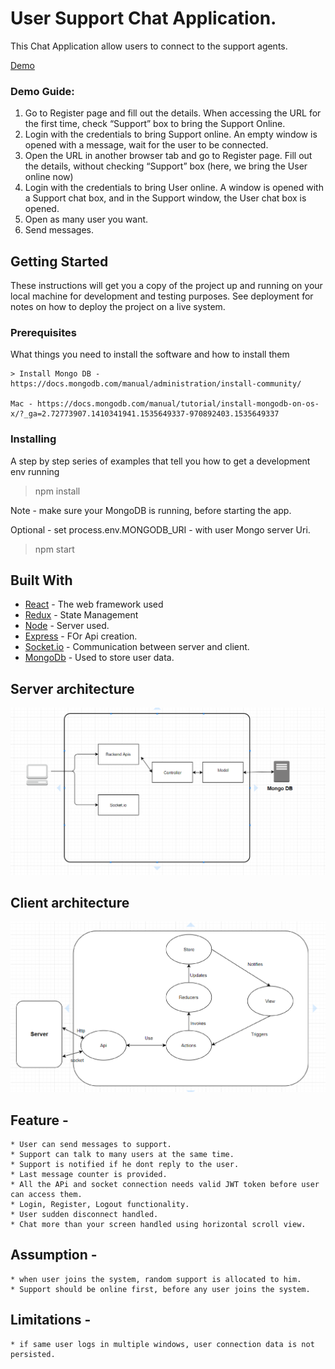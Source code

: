 
# User Support Chat Application.

This Chat Application allow users to connect to the support agents.

[Demo](https://user-support-chat-app.herokuapp.com/)
### Demo Guide:
1.	Go to Register page and fill out the details. When accessing the URL for the first time, check “Support” box to bring the Support Online.
2.	Login with the credentials to bring Support online. An empty window is opened with a message, wait for the user to be connected.
3.	Open the URL in another browser tab and go to Register page. Fill out the details, without checking “Support” box (here, we bring the User online now)
4.	Login with the credentials to bring User online. A window is opened with a Support chat box, and in the Support window, the User chat box is opened.
5.  Open as many user you want.
5.	Send messages.

## Getting Started

These instructions will get you a copy of the project up and running on your local machine for development and testing purposes. See deployment for notes on how to deploy the project on a live system.

### Prerequisites

What things you need to install the software and how to install them

    > Install Mongo DB - 
    https://docs.mongodb.com/manual/administration/install-community/

    Mac - https://docs.mongodb.com/manual/tutorial/install-mongodb-on-os-x/?_ga=2.72773907.1410341941.1535649337-970892403.1535649337


### Installing

A step by step series of examples that tell you how to get a development env running

> npm install

Note - make sure your MongoDB is running, before starting the app.

Optional - set process.env.MONGODB_URI - with user Mongo server Uri.

> npm start

## Built With

* [React](https://reactjs.org/) - The web framework used
* [Redux](https://redux.js.org/) - State Management
* [Node](https://nodejs.org/en/) - Server used.
* [Express](https://nodejs.org/en/) - FOr Api creation.
* [Socket.io](https://socket.io/) - Communication between server and client.
* [MongoDb](https://www.mongodb.com/) - Used to store user data.

## Server architecture
![server architecture](https://github.com/ishachopde/ChatAppChallenge/blob/master/architecture/ChatAppArchitectureDiagram.png "Server Architecture")

## Client architecture
![client architecture](https://github.com/ishachopde/ChatAppChallenge/blob/master/architecture/ClientArchitecture.png "Client Architecture")

## Feature - 
    * User can send messages to support.
    * Support can talk to many users at the same time.
    * Support is notified if he dont reply to the user.
    * Last message counter is provided.
    * All the APi and socket connection needs valid JWT token before user can access them.
    * Login, Register, Logout functionality.
    * User sudden disconnect handled.
    * Chat more than your screen handled using horizontal scroll view.

## Assumption - 
    * when user joins the system, random support is allocated to him. 
    * Support should be online first, before any user joins the system.

## Limitations - 
    * if same user logs in multiple windows, user connection data is not persisted.
    

